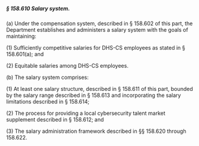 ##### § 158.610 Salary system. #####

(a) Under the compensation system, described in § 158.602 of this part, the Department establishes and administers a salary system with the goals of maintaining:

(1) Sufficiently competitive salaries for DHS-CS employees as stated in § 158.601(a); and

(2) Equitable salaries among DHS-CS employees.

(b) The salary system comprises:

(1) At least one salary structure, described in § 158.611 of this part, bounded by the salary range described in § 158.613 and incorporating the salary limitations described in § 158.614;

(2) The process for providing a local cybersecurity talent market supplement described in § 158.612; and

(3) The salary administration framework described in §§ 158.620 through 158.622.